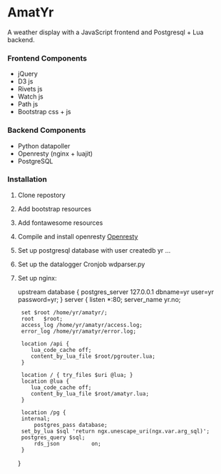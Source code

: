 # AmatYr

A weather display with a JavaScript frontend and Postgresql + Lua backend.

### Frontend Components

-    jQuery
-    D3 js
-    Rivets js
-    Watch js
-    Path js 
-    Bootstrap css + js


### Backend Components

-   Python datapoller
-   Openresty (nginx + luajit)
-   PostgreSQL


### Installation

1. Clone repostory
1. Add bootstrap resources
1. Add fontawesome resources
1. Compile and install openresty
    [Openresty](http://openresty.org)
1. Set up postgresql database with user
    createdb yr ...
1. Set up the datalogger
    Cronjob wdparser.py
1. Set up nginx:



    upstream database {
        postgres_server 127.0.0.1 dbname=yr user=yr password=yr;
    }
    server {
        listen	*:80;
        server_name  yr.no;

        set $root /home/yr/amatyr/;
        root   $root;
        access_log /home/yr/amatyr/access.log;
        error_log /home/yr/amatyr/error.log;

        location /api {
           lua_code_cache off;
           content_by_lua_file $root/pgrouter.lua;
        }

        location / { try_files $uri @lua; }
        location @lua {
           lua_code_cache off;
           content_by_lua_file $root/amatyr.lua;
        }

        location /pg {
        internal;
            postgres_pass database;
        set_by_lua $sql 'return ngx.unescape_uri(ngx.var.arg_sql)';
        postgres_query $sql;
            rds_json          on;
        }
    }


